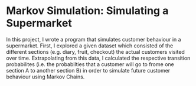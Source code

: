 # Markov Simulation: Simulating a Supermarket 
In this project, I wrote a program that simulates customer behaviour in a supermarket. First, I explored a given dataset which consisted of the different sections (e.g. diary, fruit, checkout) the actual customers visited over time. Extrapolating from this data, I calculated the respective transition probabilites (i.e. the probabilties that a customer will go to frome one section A to another section B) in order to simulate future customer behaviour using Markov Chains. 